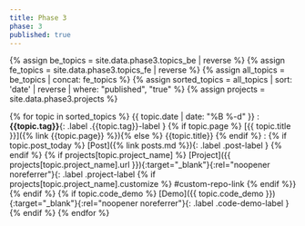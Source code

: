 ```yaml
---
title: Phase 3
phase: 3
published: true
---
```


{% assign be_topics = site.data.phase3.topics_be | reverse %}
{% assign fe_topics = site.data.phase3.topics_fe | reverse %}
{% assign all_topics = be_topics | concat: fe_topics %}
{% assign sorted_topics = all_topics | sort: 'date' | reverse | where: "published", "true" %}
{% assign projects = site.data.phase3.projects %}

{% for topic in sorted_topics %}
{{ topic.date | date: "%B %-d" }}
: **{{topic.tag}}**{: .label .{{topic.tag}}-label } {% if topic.page %} [{{ topic.title }}]({% link {{topic.page}} %}){% else %} {{topic.title}} {% endif %}
: {% if topic.post_today %} [Post]({% link posts.md %}){: .label .post-label } {% endif %} {% if projects[topic.project_name] %} [Project]({{ projects[topic.project_name].url }}){:target="_blank"}{:rel="noopener noreferrer"}{: .label .project-label {% if projects[topic.project_name].customize %} #custom-repo-link {% endif %}}{% endif %} {% if topic.code_demo %} [Demo]({{ topic.code_demo }}){:target="_blank"}{:rel="noopener noreferrer"}{: .label .code-demo-label } {% endif %}
{% endfor %}
